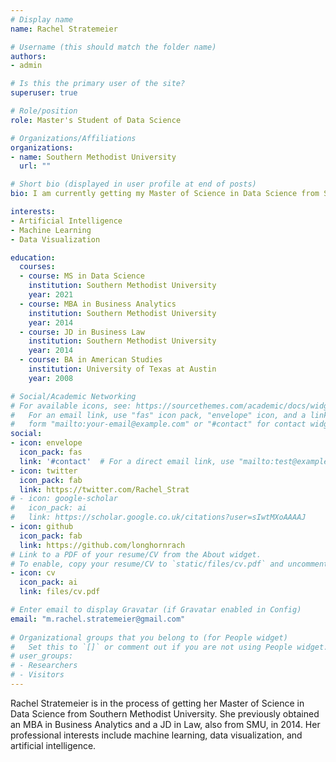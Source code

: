 ```yaml
---
# Display name
name: Rachel Stratemeier

# Username (this should match the folder name)
authors:
- admin

# Is this the primary user of the site?
superuser: true

# Role/position
role: Master's Student of Data Science

# Organizations/Affiliations
organizations:
- name: Southern Methodist University
  url: ""

# Short bio (displayed in user profile at end of posts)
bio: I am currently getting my Master of Science in Data Science from SMU. I love programming, reading and my dogs.

interests:
- Artificial Intelligence
- Machine Learning
- Data Visualization

education:
  courses:
  - course: MS in Data Science
    institution: Southern Methodist University
    year: 2021
  - course: MBA in Business Analytics
    institution: Southern Methodist University
    year: 2014
  - course: JD in Business Law
    institution: Southern Methodist University
    year: 2014
  - course: BA in American Studies
    institution: University of Texas at Austin
    year: 2008

# Social/Academic Networking
# For available icons, see: https://sourcethemes.com/academic/docs/widgets/#icons
#   For an email link, use "fas" icon pack, "envelope" icon, and a link in the
#   form "mailto:your-email@example.com" or "#contact" for contact widget.
social:
- icon: envelope
  icon_pack: fas
  link: '#contact'  # For a direct email link, use "mailto:test@example.org".
- icon: twitter
  icon_pack: fab
  link: https://twitter.com/Rachel_Strat
# - icon: google-scholar
#   icon_pack: ai
#   link: https://scholar.google.co.uk/citations?user=sIwtMXoAAAAJ
- icon: github
  icon_pack: fab
  link: https://github.com/longhornrach
# Link to a PDF of your resume/CV from the About widget.
# To enable, copy your resume/CV to `static/files/cv.pdf` and uncomment the lines below.  
- icon: cv
  icon_pack: ai
  link: files/cv.pdf

# Enter email to display Gravatar (if Gravatar enabled in Config)
email: "m.rachel.stratemeier@gmail.com"
  
# Organizational groups that you belong to (for People widget)
#   Set this to `[]` or comment out if you are not using People widget.  
# user_groups:
# - Researchers
# - Visitors
---
```


Rachel Stratemeier is in the process of getting her Master of Science in Data Science from Southern Methodist University. She previously obtained an MBA in Business Analytics and a JD in Law, also from SMU, in 2014. Her professional interests include machine learning, data visualization, and artificial intelligence.  
